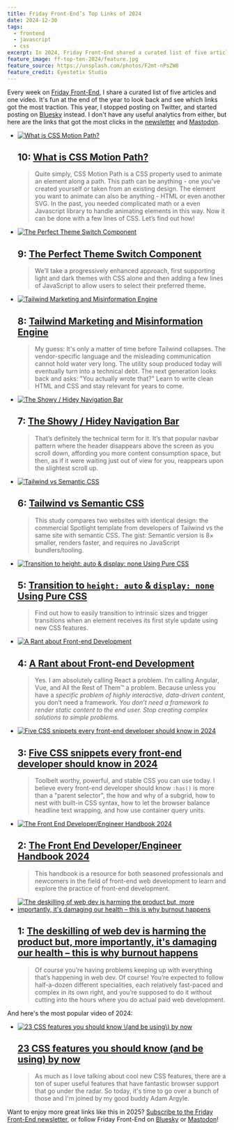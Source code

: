 ```yaml
---
title: Friday Front-End’s Top Links of 2024
date: 2024-12-30
tags:
  - frontend
  - javascript
  - css
excerpt: In 2024, Friday Front-End shared a curated list of five articles and one video every week. Here are the links that were most popular.
feature_image: ff-top-ten-2024/feature.jpg
feature_source: https://unsplash.com/photos/F2mt-nPsZW8
feature_credit: Eyestetix Studio
---
```


Every week on [Friday Front-End](https://fridayfrontend.com/), I share a curated list of five articles and one video. It's fun at the end of the year to look back and see which links got the most traction. This year, I stopped posting on Twitter, and started posting on [Bluesky](https://bsky.app/profile/fridayfrontend.com) instead. I don't have any useful analytics from either, but here are the links that got the most clicks in the [newsletter](https://fridayfrontend.curated.co/) and [Mastodon](https://hachyderm.io/@fridayfrontend).

<ul class="media-list">
<li class="media-list__item">
<div class="media-list__media">

[<img src="{{ 'ff-top-ten-2024/css-motion-path.jpg' | imgPath }}" alt="What is CSS Motion Path?">](https://www.letsbuildui.dev/articles/what-is-css-motion-path/)

</div>
<div class="media-list__content">

## 10: [What is CSS Motion Path?](https://www.letsbuildui.dev/articles/what-is-css-motion-path/)

> Quite simply, CSS Motion Path is a CSS property used to animate an element along a path. This path can be anything - one you've created yourself or taken from an existing design. The element you want to animate can also be anything - HTML or even another SVG. In the past, you needed complicated math or a even Javascript library to handle animating elements in this way. Now it can be done with a few lines of CSS. Let’s find out how!

</div>
</li>
<li class="media-list__item">
<div class="media-list__media">

[<img src="{{ 'ff-top-ten-2024/theme-switch.jpg' | imgPath }}" alt="The Perfect Theme Switch Component">](https://www.aleksandrhovhannisyan.com/blog/the-perfect-theme-switch/)

</div>
<div class="media-list__content">

## 9: [The Perfect Theme Switch Component](https://www.aleksandrhovhannisyan.com/blog/the-perfect-theme-switch/)

> We’ll take a progressively enhanced approach, first supporting light and dark themes with CSS alone and then adding a few lines of JavaScript to allow users to select their preferred theme.

</div>
</li>
<li class="media-list__item">
<div class="media-list__media">

[<img src="{{ 'ff-top-ten-2024/tailwind-messaging-pillars.jpg' | imgPath }}" alt="Tailwind Marketing and Misinformation Engine">](https://nuejs.org/blog/tailwind-misinformation-engine/)

</div>
<div class="media-list__content">

## 8: [Tailwind Marketing and Misinformation Engine](https://nuejs.org/blog/tailwind-misinformation-engine/)

> My guess: It's only a matter of time before Tailwind collapses. The vendor-specific language and the misleading communication cannot hold water very long. The utility soup produced today will eventually turn into a technical debt. The next generation looks back and asks: "You actually wrote that?" Learn to write clean HTML and CSS and stay relevant for years to come.

</div>
</li>
<li class="media-list__item">
<div class="media-list__media">

[<img src="{{ 'ff-top-ten-2024/the-showy-hidey-nav-bar.png' | imgPath }}" alt="The Showy / Hidey Navigation Bar">](https://andrewwalpole.com/blog/the-showy-hidey-nav-bar/)

</div>
<div class="media-list__content">

## 7: [The Showy / Hidey Navigation Bar](https://andrewwalpole.com/blog/the-showy-hidey-nav-bar/)

> That’s definitely the technical term for it. It’s that popular navbar pattern where the header disappears above the screen as you scroll down, affording you more content consumption space, but then, as if it were waiting just out of view for you, reappears upon the slightest scroll up.

</div>
</li>
<li class="media-list__item">
<div class="media-list__media">

[<img src="{{ 'ff-top-ten-2024/markup-big.png' | imgPath }}" alt="Tailwind vs Semantic CSS">](https://nuejs.org/blog/tailwind-vs-semantic-css/)

</div>
<div class="media-list__content">

## 6: [Tailwind vs Semantic CSS](https://nuejs.org/blog/tailwind-vs-semantic-css/)

> This study compares two websites with identical design: the commercial Spotlight template from developers of Tailwind vs the same site with semantic CSS. The gist: Semantic version is 8× smaller, renders faster, and requires no JavaScript bundlers/tooling.

</div>
</li>
<li class="media-list__item">
<div class="media-list__media">

[<img src="{{ 'ff-top-ten-2024/transition-auto.jpg' | imgPath }}" alt="Transition to height: auto & display: none Using Pure CSS">](https://blog.css-weekly.com/transition-to-height-auto-display-none-using-pure-css)

</div>
<div class="media-list__content">

## 5: [Transition to `height: auto` & `display: none` Using Pure CSS](https://blog.css-weekly.com/transition-to-height-auto-display-none-using-pure-css)

> Find out how to easily transition to intrinsic sizes and trigger transitions when an element receives its first style update using new CSS features.

</div>
</li>
<li class="media-list__item">
<div class="media-list__media">

[<img src="{{ 'ff-top-ten-2024/raven-keyboard.jpg' | imgPath }}" alt="A Rant about Front-end Development">](https://blog.frankmtaylor.com/2024/06/20/a-rant-about-front-end-development/)

</div>
<div class="media-list__content">

## 4: [A Rant about Front-end Development](https://blog.frankmtaylor.com/2024/06/20/a-rant-about-front-end-development/)

> Yes. I am absolutely calling React a problem. I’m calling Angular, Vue, and All the Rest of Them™ a problem. Because unless you have a _specific problem of highly interactive, data-driven content_, you don’t need a framework. _You don’t need a framework to render static content to the end user. Stop creating complex solutions to simple problems._

</div>
</li>
<li class="media-list__item">
<div class="media-list__media">

[<img src="{{ 'ff-top-ten-2024/has-meme.jpg' | imgPath }}" alt="Five CSS snippets every front-end developer should know in 2024">](https://web.dev/articles/5-css-snippets-every-front-end-developer-should-know-in-2024)

</div>
<div class="media-list__content">

## 3: [Five CSS snippets every front-end developer should know in 2024](https://web.dev/articles/5-css-snippets-every-front-end-developer-should-know-in-2024)

> Toolbelt worthy, powerful, and stable CSS you can use today. I believe every front-end developer should know `:has()` is more than a "parent selector", the how and why of a subgrid, how to nest with built-in CSS syntax, how to let the browser balance headline text wrapping, and how use container query units.

</div>
</li>
<li class="media-list__item">
<div class="media-list__media">

[<img src="{{ 'ff-top-ten-2024/frontend-dev-handbook.jpg' | imgPath }}" alt="The Front End Developer/Engineer Handbook 2024">](https://frontendmasters.com/guides/front-end-handbook/2024/)

</div>
<div class="media-list__content">

## 2: [The Front End Developer/Engineer Handbook 2024](https://frontendmasters.com/guides/front-end-handbook/2024/)

> This handbook is a resource for both seasoned professionals and newcomers in the field of front-end web development to learn and explore the practice of front-end development.

</div>
</li>
<li class="media-list__item">
<div class="media-list__media">

[<img src="{{ 'ff-top-ten-2024/deskilling.jpg' | imgPath }}" alt="The deskilling of web dev is harming the product but, more importantly, it's damaging our health – this is why burnout happens">](https://www.baldurbjarnason.com/2024/the-deskilling-of-web-dev-is-harming-us-all/)

</div>
<div class="media-list__content">

## 1: [The deskilling of web dev is harming the product but, more importantly, it's damaging our health – this is why burnout happens](https://www.baldurbjarnason.com/2024/the-deskilling-of-web-dev-is-harming-us-all/)

> Of course you’re having problems keeping up with everything that’s happening in web dev. Of course! You’re expected to follow half-a-dozen different specialities, each relatively fast-paced and complex in its own right, and you’re supposed to do it without cutting into the hours where you do actual paid web development.

</div>
</li>
</ul>

And here's the most popular video of 2024:

<ul class="media-list">
<li class="media-list__item">
<div class="media-list__media">

[<img src="{{ 'ff-top-ten-2024/23-must-know-css-features.jpg' | imgPath }}" alt="23 CSS features you should know \(and be using\) by now">](https://www.youtube.com/watch?v=opHu7HvFM60)

</div>
<div class="media-list__content">

## [23 CSS features you should know \(and be using\) by now](https://www.youtube.com/watch?v=opHu7HvFM60)

> As much as I love talking about cool new CSS features, there are a ton of super useful features that have fantastic browser support that go under the radar. So today, it's time to go over a bunch of those and I'm joined by my good buddy Adam Argyle.

</div>
</li>
</ul>

Want to enjoy more great links like this in 2025? [Subscribe to the Friday Front-End newsletter](https://fridayfrontend.com/), or follow Friday Front-End on [Bluesky](https://bsky.app/profile/fridayfrontend.com) or [Mastodon](https://hachyderm.io/@fridayfrontend)!
